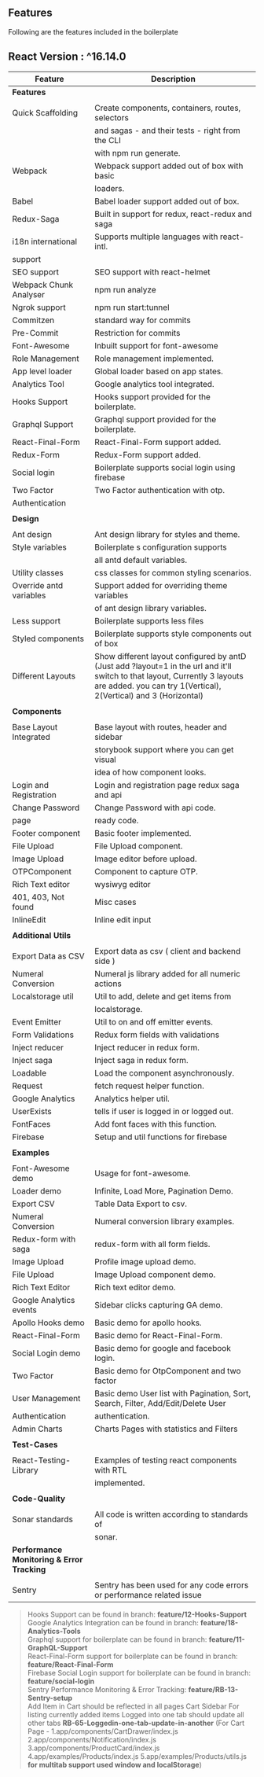 ## Features
Following are the features included in the boilerplate
## React Version : ^16.14.0
| Feature                 | Description                                     |
| ----------------------- | ----------------------------------------------- |
| **Features**            |                                                 |
|                         |                                                 |
| Quick Scaffolding       | Create components, containers, routes, selectors| 
|                         | and sagas - and their tests - right from the CLI|
|                         | with npm run generate.                          |
| Webpack                 | Webpack support added out of box with basic     |
|                         | loaders.                                        |
| Babel                   | Babel loader support added out of box.          |
| Redux-Saga              | Built in support for redux, react-redux and saga|
| i18n international      | Supports multiple languages with react-intl.    |
| support                 |                                                 |
| SEO support             | SEO support with react-helmet                   |
| Webpack Chunk Analyser  | npm run analyze                                 |
| Ngrok support           | npm run start:tunnel                            |
| Commitzen               | standard way for commits                        |
| Pre-Commit              | Restriction for commits                         |
| Font-Awesome            | Inbuilt support for font-awesome                |
| Role Management         | Role management implemented.                    |
| App level loader        | Global loader based on app states.              |
| Analytics Tool          | Google analytics tool integrated.               |
| Hooks Support           | Hooks support provided for the boilerplate.     |
| Graphql Support         | Graphql support provided for the boilerplate.   |
| React-Final-Form        | React-Final-Form support added.                 |
| Redux-Form              | Redux-Form support added.                       |
| Social login            | Boilerplate supports social login using firebase|
| Two Factor              | Two Factor authentication with otp.             |
| Authentication          |                                                 |
|                         |                                                 |
| **Design**              |                                                 |
|                         |                                                 |
| Ant design              | Ant design library for styles and theme.        | 
| Style variables         | Boilerplate s configuration supports            |
|                         | all antd default variables.                     |
| Utility classes         | css classes for common styling scenarios.       |
| Override antd variables | Support added for overriding theme variables    |
|                         | of ant design library variables.                |
| Less support            | Boilerplate supports less files                 |
| Styled components       | Boilerplate supports style components out of box|
| Different Layouts       | Show different layout configured by antD (Just add ?layout=1 in the url and it'll switch to that layout, Currently 3 layouts are added. you can try 1(Vertical), 2(Vertical) and 3 (Horizontal)|
|                         |                                                 |
| **Components**          |                                                 |
|                         |                                                 |
| Base Layout Integrated  | Base layout with routes, header and sidebar     |                       | Storybook support       | Every component made in boilerplate has         |
|                         | storybook support where you can get visual      |
|                         | idea of how component looks.                    |
| Login and Registration  | Login and registration page redux saga and api  |
| Change Password         | Change Password with api code.                  |
| page                    | ready code.                                     |
| Footer component        | Basic footer implemented.                       |
| File Upload             | File Upload component.                          |
| Image Upload            | Image editor before upload.                     |
| OTPComponent            | Component to capture OTP.                       |
| Rich Text editor        | wysiwyg editor                                  |
| 401, 403, Not found     | Misc cases                                      |
| InlineEdit              | Inline edit input                               |
|                         |                                                 |
| **Additional Utils**    |                                                 |
|                         |                                                 |
| Export Data as CSV      | Export data as csv ( client and backend side )  |         
| Numeral Conversion      | Numeral js library added for all numeric actions|   
| Localstorage util       | Util to add, delete and get items from          |
|                         | localstorage.                                   |
| Event Emitter           | Util to on and off emitter events.              |
| Form Validations        | Redux form fields with validations              |
| Inject reducer          | Inject reducer in redux form.                   |
| Inject saga             | Inject saga in redux form.                      |
| Loadable                | Load the component asynchronously.              |
| Request                 | fetch request helper function.                  |
| Google Analytics        | Analytics helper util.                          |
| UserExists              | tells if user is logged in or logged out.       |
| FontFaces               | Add font faces with this function.              |
| Firebase                | Setup and util functions for firebase           |
|                         |                                                 |
| **Examples**            |                                                 |
|                         |                                                 |
| Font-Awesome demo       | Usage for font-awesome.                         |
| Loader demo             | Infinite, Load More, Pagination Demo.           |
| Export CSV              | Table Data Export to csv.                       |
| Numeral Conversion      | Numeral conversion library examples.            |
| Redux-form with saga    | redux-form with all form fields.                |
| Image Upload            | Profile image upload demo.                      |
| File Upload             | Image Upload component demo.                    |
| Rich Text Editor        | Rich text editor demo.                          |
| Google Analytics events | Sidebar clicks capturing GA demo.               |
| Apollo Hooks demo       | Basic demo for apollo hooks.                    |
| React-Final-Form        | Basic demo  for React-Final-Form.               |
| Social Login demo       | Basic demo  for google and facebook login.      |
| Two Factor              | Basic demo  for OtpComponent and two factor     |
| User Management         | Basic demo User list with Pagination, Sort, Search, Filter, Add/Edit/Delete User     |
| Authentication          | authentication.                                 |
| Admin Charts            | Charts Pages with statistics and Filters        |
|                         |                                                 |
| **Test-Cases**          |                                                 |
|                         |                                                 |
| React-Testing-Library   | Examples of testing react components with RTL   |
|                         | implemented.                                    |
|                         |                                                 |
| **Code-Quality**        |                                                 |
|                         |                                                 |
| Sonar standards         | All code is written according to standards of   |
|                         | sonar.                                          |
| **Performance Monitoring & Error Tracking**        |                                                 |
|                         |                                                 |
| Sentry         | Sentry has been used for any code errors or performance related issue   |
> Hooks Support can be found in branch:  **feature/12-Hooks-Support**  <br />
> Google Analytics Integration can be found in branch:  **feature/18-Analytics-Tools** <br />
> Graphql support for boilerplate can be found in branch:  **feature/11-GraphQL-Support** <br />
> React-Final-Form support for boilerplate can be found in branch:  **feature/React-Final-Form** <br/>
> Firebase Social Login support for boilerplate can be found in branch:  **feature/social-login** <br/>
> Sentry Performance Monitoring & Error Tracking:  **feature/RB-13-Sentry-setup** <br/>
> Add Item in Cart should be reflected in all pages
 Cart Sidebar For listing currently added items
  Logged into one tab should update all other tabs **RB-65-Loggedin-one-tab-update-in-another**
(For Cart Page - 1.app/components/CartDrawer/index.js
                 2.app/components/Notification/index.js
                 3.app/components/ProductCard/index.js
                 4.app/examples/Products/index.js
                 5.app/examples/Products/utils.js   
                 **for multitab support used window and localStorage**)

